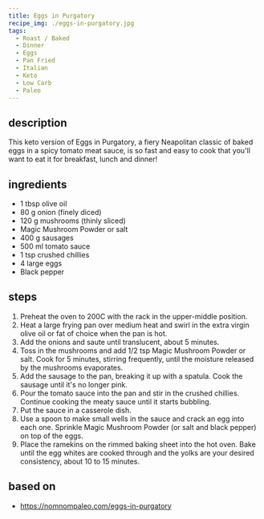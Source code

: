 ```yaml
---
title: Eggs in Purgatory
recipe_img: ./eggs-in-purgatory.jpg
tags:
  - Roast / Baked
  - Dinner
  - Eggs
  - Pan Fried
  - Italian
  - Keto
  - Low Carb
  - Paleo
---
```


## description

This keto version of Eggs in Purgatory, a fiery Neapolitan classic of baked eggs in a spicy tomato meat sauce, is so fast and easy to cook that you'll want to eat it for breakfast, lunch and dinner!

## ingredients

- 1 tbsp olive oil
- 80 g onion (finely diced)
- 120 g mushrooms (thinly sliced)
- Magic Mushroom Powder or salt
- 400 g sausages
- 500 ml tomato sauce
- 1 tsp crushed chillies
- 4 large eggs
- Black pepper

## steps

1. Preheat the oven to 200C with the rack in the upper-middle position.
2. Heat a large frying pan over medium heat and swirl in the extra virgin olive oil or fat of choice when the pan is hot.
3. Add the onions and saute until translucent, about 5 minutes.
4. Toss in the mushrooms and add 1/2 tsp Magic Mushroom Powder or salt. Cook for 5 minutes, stirring frequently, until the moisture released by the mushrooms evaporates.
5. Add the sausage to the pan, breaking it up with a spatula. Cook the sausage until it's no longer pink.
6. Pour the tomato sauce into the pan and stir in the crushed chillies. Continue cooking the meaty sauce until it starts bubbling.
7. Put the sauce in a casserole dish.
8. Use a spoon to make small wells in the sauce and crack an egg into each one. Sprinkle Magic Mushroom Powder (or salt and black pepper) on top of the eggs.
9. Place the ramekins on the rimmed baking sheet into the hot oven. Bake until the egg whites are cooked through and the yolks are your desired consistency, about 10 to 15 minutes.

## based on

- https://nomnompaleo.com/eggs-in-purgatory
